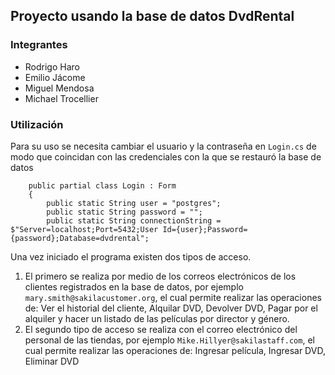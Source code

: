 ## Proyecto usando la base de datos DvdRental
### Integrantes
- Rodrigo Haro
- Emilio Jácome
- Miguel Mendosa
- Michael Trocellier
### Utilización
Para su uso se necesita cambiar el usuario y la contraseña en ```Login.cs``` de modo que coincidan con las credenciales con la que se restauró la base de datos
```{C#}
    public partial class Login : Form
    {
        public static String user = "postgres";
        public static String password = "";
        public static String connectionString = $"Server=localhost;Port=5432;User Id={user};Password={password};Database=dvdrental";
```
Una vez iniciado el programa existen dos tipos de acceso. 
1. El primero se realiza por medio de los correos electrónicos de los clientes registrados en la base de datos, por ejemplo ```mary.smith@sakilacustomer.org```, el cual permite realizar las operaciones de: Ver el historial del cliente, Alquilar DVD, Devolver DVD, Pagar por el alquiler y hacer un listado de las películas por director y género.
2. El segundo tipo de acceso se realiza con el correo electrónico del personal de las tiendas, por ejemplo ```Mike.Hillyer@sakilastaff.com```, el cual permite realizar las operaciones de: Ingresar película, Ingresar DVD, Eliminar DVD
